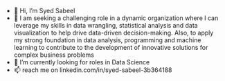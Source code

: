 - 👋 Hi, I’m Syed Sabeel
- 👀 I am seeking a challenging role in a dynamic organization where I can leverage my skills in data wrangling, statistical analysis and data visualization to help drive data-driven decision-making.  Also, to apply my strong foundation in data analysis, programming and machine learning to contribute to the development of innovative solutions for complex business problems
- 🌱 I’m currently looking for roles in Data Science
- 📫 reach me on linkedin.com/in/syed-sabeel-3b364188

<!---
syedsabeel88/syedsabeel88 is a ✨ special ✨ repository because its `README.md` (this file) appears on your GitHub profile.
You can click the Preview link to take a look at your changes.
--->
